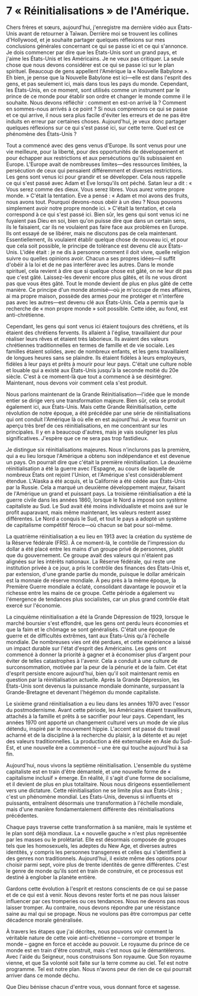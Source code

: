 # 7 « Réinitialisations » de l'Amérique.  

Chers frères et sœurs, aujourd'hui, j'enregistre ma dernière vidéo aux États-Unis avant de retourner à Taïwan. Derrière moi se trouvent les collines d'Hollywood, et je souhaite partager quelques réflexions sur mes conclusions générales concernant ce qui se passe ici et ce qui s'annonce. Je dois commencer par dire que les États-Unis sont un grand pays, et j'aime les États-Unis et les Américains. Je ne veux pas critiquer. La seule chose que nous devons considérer est ce qui se passe ici sur le plan spirituel. Beaucoup de gens appellent l'Amérique la « Nouvelle Babylone ». Eh bien, je pense que la Nouvelle Babylone est ici—elle est dans l'esprit des gens, et pas seulement ici, mais dans tous les pays du monde. Cependant, les États-Unis, en ce moment, sont utilisés comme un instrument par le prince de ce monde pour établir son ordre et changer le monde comme il le souhaite. Nous devons réfléchir : comment en est-on arrivé là ? Comment en sommes-nous arrivés à ce point ? Si nous comprenons ce qui se passe et ce qui arrive, il nous sera plus facile d'éviter les erreurs et de ne pas être induits en erreur par certaines choses. Aujourd'hui, je veux donc partager quelques réflexions sur ce qui s'est passé ici, sur cette terre. Quel est ce phénomène des États-Unis ?

Tout a commencé avec des gens venus d'Europe. Ils sont venus pour une vie meilleure, pour la liberté, pour des opportunités de développement et pour échapper aux restrictions et aux persécutions qu'ils subissaient en Europe. L'Europe avait de nombreuses limites—des ressources limitées, la persécution de ceux qui pensaient différemment et diverses restrictions. Les gens sont venus ici pour grandir et se développer. Cela nous rappelle ce qui s'est passé avec Adam et Ève lorsqu'ils ont péché. Satan leur a dit : « Vous serez comme des dieux. Vous serez libres. Vous aurez votre propre monde. » C'était la tentation. Ève a pensé : « Adam et moi avons des fruits, nous avons tout. Pourquoi devons-nous obéir à un dieu ? Nous pouvons simplement avoir notre propre monde ici. » C'était la tentation, et cela correspond à ce qui s'est passé ici. Bien sûr, les gens qui sont venus ici ne fuyaient pas Dieu en soi, bien qu'on puisse dire que dans un certain sens, ils le faisaient, car ils ne voulaient pas faire face aux problèmes en Europe. Ils ont essayé de se libérer, mais ne discutons pas de cela maintenant. Essentiellement, ils voulaient établir quelque chose de nouveau ici, et pour que cela soit possible, le principe de tolérance est devenu clé aux États-Unis. L'idée était : je ne dis à personne comment il doit vivre, quelle religion suivre ou quelles opinions avoir. Chacun a ses propres idées—il suffit d'obéir à la loi et de ne pas interférer avec les autres. Dans le monde spirituel, cela revient à dire que si quelque chose est gâté, on ne leur dit pas que c'est gâté. Laissez-les devenir encore plus gâtés, et ils ne vous diront pas que vous êtes gâté. Tout le monde devient de plus en plus gâté de cette manière. Ce principe d'un monde atomisé—où je m'occupe de mes affaires, ai ma propre maison, possède des armes pour me protéger et n'interfère pas avec les autres—est devenu clé aux États-Unis. Cela a permis que la recherche de « mon propre monde » soit possible. Cette idée, au fond, est anti-chrétienne.

Cependant, les gens qui sont venus ici étaient toujours des chrétiens, et ils étaient des chrétiens fervents. Ils allaient à l'église, travaillaient dur pour réaliser leurs rêves et étaient très laborieux. Ils avaient des valeurs chrétiennes traditionnelles en termes de famille et de vie sociale. Les familles étaient solides, avec de nombreux enfants, et les gens travaillaient de longues heures sans se plaindre. Ils étaient fidèles à leurs employeurs, fidèles à leur pays et prêts à mourir pour leur pays. C'était une culture noble et louable qui a existé aux États-Unis jusqu'à la seconde moitié du 20e siècle. C'est à ce moment-là que tout a commencé à se désintégrer. Maintenant, nous devons voir comment cela s'est produit.

Nous parlons maintenant de la Grande Réinitialisation—l'idée que le monde entier se dirige vers une transformation majeure. Bien sûr, cela se produit également ici, aux États-Unis. Mais cette Grande Réinitialisation, cette révolution de notre époque, a été précédée par une série de réinitialisations qui ont conduit l'Amérique là où elle en est aujourd'hui. Je veux fournir un aperçu très bref de ces réinitialisations, en me concentrant sur les principales. Il y en a beaucoup d'autres, mais je vais souligner les plus significatives. J'espère que ce ne sera pas trop fastidieux.

Je distingue six réinitialisations majeures. Nous n'inclurons pas la première, qui a eu lieu lorsque l'Amérique a obtenu son indépendance et est devenue un pays. On pourrait dire que c'était la première réinitialisation. La deuxième réinitialisation a été la guerre avec l'Espagne, au cours de laquelle de nombreux États ont rejoint l'Union, et l'Amérique s'est considérablement étendue. L'Alaska a été acquis, et la Californie a été cédée aux États-Unis par la Russie. Cela a marqué un deuxième développement majeur, faisant de l'Amérique un grand et puissant pays. La troisième réinitialisation a été la guerre civile dans les années 1860, lorsque le Nord a imposé son système capitaliste au Sud. Le Sud avait été moins individualiste et moins axé sur le profit auparavant, mais même maintenant, les valeurs restent assez différentes. Le Nord a conquis le Sud, et tout le pays a adopté un système de capitalisme compétitif féroce—où chacun se bat pour soi-même.

La quatrième réinitialisation a eu lieu en 1913 avec la création du système de la Réserve fédérale (FRS). À ce moment-là, le contrôle de l'impression du dollar a été placé entre les mains d'un groupe privé de personnes, plutôt que du gouvernement. Ce groupe avait des valeurs qui n'étaient pas alignées sur les intérêts nationaux. La Réserve fédérale, qui reste une institution privée à ce jour, a pris le contrôle des finances des États-Unis et, par extension, d'une grande partie du monde, puisque le dollar américain est la monnaie de réserve mondiale. À peu près à la même époque, la Première Guerre mondiale a éclaté, consolidant davantage le pouvoir et la richesse entre les mains de ce groupe. Cette période a également vu l'émergence de tendances plus socialistes, car un plus grand contrôle était exercé sur l'économie.

La cinquième réinitialisation a été la Grande Dépression de 1929, lorsque le marché boursier s'est effondré, que les gens ont perdu leurs économies et que la faim et le chômage se sont généralisés. C'était une époque de guerre et de difficultés extrêmes, tant aux États-Unis qu'à l'échelle mondiale. De nombreuses vies ont été perdues, et cette expérience a laissé un impact durable sur l'état d'esprit des Américains. Les gens ont commencé à donner la priorité à gagner et à économiser plus d'argent pour éviter de telles catastrophes à l'avenir. Cela a conduit à une culture de surconsommation, motivée par la peur de la pénurie et de la faim. Cet état d'esprit persiste encore aujourd'hui, bien qu'il soit maintenant remis en question par la réinitialisation actuelle. Après la Grande Dépression, les États-Unis sont devenus la puissance mondiale dominante, surpassant la Grande-Bretagne et devenant l'hégémon du monde capitaliste.

Le sixième grand réinitialisation a eu lieu dans les années 1970 avec l'essor du postmodernisme. Avant cette période, les Américains étaient travailleurs, attachés à la famille et prêts à se sacrifier pour leur pays. Cependant, les années 1970 ont apporté un changement culturel vers un mode de vie plus détendu, inspiré par le mouvement hippie. L'accent est passé du travail acharné et de la discipline à la recherche du plaisir, à la détente et au rejet des valeurs traditionnelles. La production a été externalisée en Asie du Sud-Est, et une nouvelle ère a commencé – une ère qui touche aujourd'hui à sa fin.

Aujourd'hui, nous vivons la septième réinitialisation. L'ensemble du système capitaliste est en train d'être démantelé, et une nouvelle forme de « capitalisme inclusif » émerge. En réalité, il s'agit d'une forme de socialisme, et il devient de plus en plus totalitaire. Nous nous dirigeons essentiellement vers une dictature. Cette réinitialisation ne se limite plus aux États-Unis ; c'est un phénomène mondial. Les États-Unis, devenus si influents et puissants, entraînent désormais une transformation à l'échelle mondiale, mais d'une manière fondamentalement différente des réinitialisations précédentes.

Chaque pays traverse cette transformation à sa manière, mais le système et le plan sont déjà mondiaux. La « nouvelle gauche » n'est plus représentée par les masses ou le prolétariat. Elle est désormais composée de groupes tels que les homosexuels, les adeptes du New Age, et diverses autres identités, y compris les personnes transgenres et celles qui s'identifient à des genres non traditionnels. Aujourd'hui, il existe même des options pour choisir parmi sept, voire plus de trente identités de genre différentes. C'est le genre de monde qu'ils sont en train de construire, et ce processus est destiné à englober la planète entière.

Gardons cette évolution à l'esprit et restons conscients de ce qui se passe et de ce qui est à venir. Nous devons rester forts et ne pas nous laisser influencer par ces tromperies ou ces tendances. Nous ne devons pas nous laisser tromper. Au contraire, nous devons répondre par une résistance saine au mal qui se propage. Nous ne voulons pas être corrompus par cette décadence morale généralisée.

À travers les étapes que j'ai décrites, nous pouvons voir comment la véritable nature de cette voie anti-chrétienne – corrompre et tromper le monde – gagne en force et accède au pouvoir. Le royaume du prince de ce monde est en train d'être construit, mais c'est nous qui le démantèlerons. Avec l'aide du Seigneur, nous construisons Son royaume. Que Son royaume vienne, et que Sa volonté soit faite sur la terre comme au ciel. Tel est notre programme. Tel est notre plan. Nous n'avons peur de rien de ce qui pourrait arriver dans ce monde déchu.

Que Dieu bénisse chacun d'entre vous, vous donnant force et sagesse.

